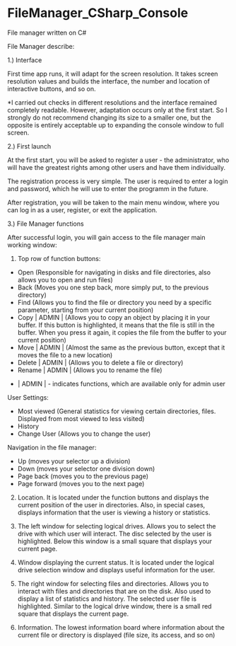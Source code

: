 # FileManager_CSharp_Console
File manager written on C# 

File Manager describe:

1.) Interface

First time app runs, it will adapt for the screen resolution.
It takes screen resolution values and builds the interface,
the number and location of interactive buttons, and so on. 

*I carried out checks in different resolutions and the interface remained completely readable.
However, adaptation occurs only at the first start. 
So I strongly do not recommend changing its size to a smaller one, 
but the opposite is entirely acceptable up to expanding the console window to full screen.

2.) First launch

At the first start, you will be asked to register a user - the administrator,
who will have the greatest rights among other users and have them individually.

The registration process is very simple. The user is required to enter a login and password, 
which he will use to enter the programm in the future.

After registration, you will be taken to the main menu window, 
where you can log in as a user, register, or exit the application.

3.) File Manager functions

After successful login, you will gain access to the file manager main working window:

1. Top row of function buttons:

- Open (Responsible for navigating in disks and file directories, also allows you to open and run files)
- Back (Moves you one step back, more simply put, to the previous directory)
- Find (Allows you to find the file or directory you need by a specific parameter, starting from your current position)
- Copy | ADMIN | (Allows you to copy an object by placing it in your buffer. If this button is highlighted,
it means that the file is still in the buffer. When you press it again, it copies the file from the buffer to your current position)
- Move | ADMIN | (Almost the same as the previous button, except that it moves the file to a new location)
- Delete | ADMIN | (Allows you to delete a file or directory)
- Rename | ADMIN | (Allows you to rename the file)

* | ADMIN | - indicates functions, which are available only for admin user

User Settings:
- Most viewed (General statistics for viewing certain directories, files. Displayed from most viewed to less visited)
- History
- Change User (Allows you to change the user)

Navigation in the file manager:
- Up (moves your selector up a division)
- Down (moves your selector one division down)
- Page back (moves you to the previous page)
- Page forward (moves you to the next page)

2. Location. It is located under the function buttons and displays the current position of the user in directories.
Also, in special cases, displays information that the user is viewing a history or statistics.

3. The left window for selecting logical drives. Allows you to select the drive with which user will interact.
The disc selected by the user is highlighted. Below this window is a small square that displays your current page.

4. Window displaying the current status.
It is located under the logical drive selection window and displays useful information for the user.

5. The right window for selecting files and directories. 
Allows you to interact with files and directories that are on the disk. 
Also used to display a list of statistics and history. The selected user file is highlighted. 
Similar to the logical drive window, there is a small red square that displays the current page.

6. Information. 
The lowest information board where information about the current file or directory is displayed 
(file size, its access, and so on)

